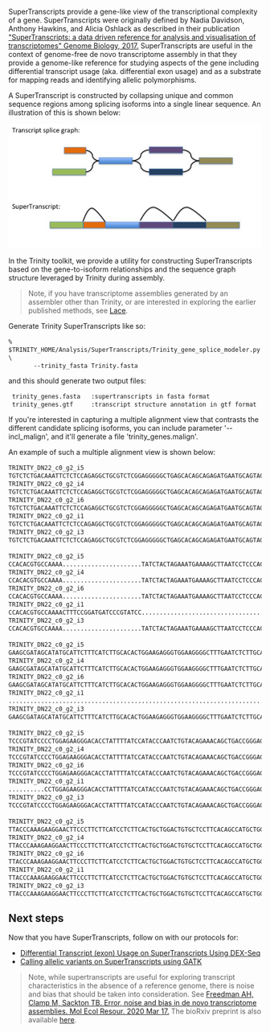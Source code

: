 SuperTranscripts provide a gene-like view of the transcriptional complexity of a gene.  SuperTranscripts were originally defined by Nadia Davidson, Anthony Hawkins, and Alicia Oshlack as described in their publication ["SuperTranscripts: a data driven reference for analysis and visualisation of transcriptomes" Genome Biology, 2017.](https://genomebiology.biomedcentral.com/articles/10.1186/s13059-017-1284-1)  SuperTranscripts are useful in the context of genome-free de novo transcriptome assembly in that they provide a genome-like reference for studying aspects of the gene including differential transcript usage (aka. differential exon usage) and as a substrate for mapping reads and identifying allelic polymorphisms.

A SuperTranscript is constructed by collapsing unique and common sequence regions among splicing isoforms into a single linear sequence.  An illustration of this is shown below:

<img src="images/supertranscript.png" />

In the Trinity toolkit, we provide a utility for constructing SuperTranscripts based on the gene-to-isoform relationships and the sequence graph structure leveraged by Trinity during assembly.  

>Note, if you have transcriptome assemblies generated by an assembler other than Trinity, or are interested in exploring the earlier published methods, see [Lace](https://github.com/Oshlack/Lace).

Generate Trinity SuperTranscripts like so:

    %  $TRINITY_HOME/Analysis/SuperTranscripts/Trinity_gene_splice_modeler.py \
           --trinity_fasta Trinity.fasta

and this should generate two output files:

     trinity_genes.fasta   :supertranscripts in fasta format
     trinity_genes.gtf     :transcript structure annotation in gtf format

If you're interested in capturing a multiple alignment view that contrasts the different candidate splicing isoforms, you can include parameter '--incl_malign', and it'll generate a file 'trinity_genes.malign'.

An example of such a multiple alignment view is shown below:

    TRINITY_DN22_c0_g2_i5   TGTCTCTGACAAATTCTCTCCAGAGGCTGCGTCTCGGAGGGGGCTGAGCACAGCAGAGATGAATGCAGTAGAAGCCATCCACAGAGCTGTGGAATTTAAT
    TRINITY_DN22_c0_g2_i4   TGTCTCTGACAAATTCTCTCCAGAGGCTGCGTCTCGGAGGGGGCTGAGCACAGCAGAGATGAATGCAGTAGAAGCCATCCACAGAGCTGTGGAATTTAAT
    TRINITY_DN22_c0_g2_i6   TGTCTCTGACAAATTCTCTCCAGAGGCTGCGTCTCGGAGGGGGCTGAGCACAGCAGAGATGAATGCAGTAGAAGCCATCCACAGAGCTGTGGAATTTAAT
    TRINITY_DN22_c0_g2_i1   TGTCTCTGACAAATTCTCTCCAGAGGCTGCGTCTCGGAGGGGGCTGAGCACAGCAGAGATGAATGCAGTAGAAGCCATCCACAGAGCTGTGGAATTTAAT
    TRINITY_DN22_c0_g2_i3   TGTCTCTGACAAATTCTCTCCAGAGGCTGCGTCTCGGAGGGGGCTGAGCACAGCAGAGATGAATGCAGTAGAAGCCATCCACAGAGCTGTGGAATTTAAT

    TRINITY_DN22_c0_g2_i5   CCACACGTGCCAAAA......................TATCTACTAGAAATGAAAAGCTTAATCCTCCCACCAGAACACATCCTGAAGAGAGGAGACAGT
    TRINITY_DN22_c0_g2_i4   CCACACGTGCCAAAA......................TATCTACTAGAAATGAAAAGCTTAATCCTCCCACCAGAACACATCCTGAAGAGAGGAGACAGT
    TRINITY_DN22_c0_g2_i6   CCACACGTGCCAAAA......................TATCTACTAGAAATGAAAAGCTTAATCCTCCCACCAGAACACATCCTGAAGAGAGGAGACAGT
    TRINITY_DN22_c0_g2_i1   CCACACGTGCCAAAACTTTCCGGATGATCCCGTATCC...............................................................
    TRINITY_DN22_c0_g2_i3   CCACACGTGCCAAAA......................TATCTACTAGAAATGAAAAGCTTAATCCTCCCACCAGAACACATCCTGAAGAGAGGAGACAGT

    TRINITY_DN22_c0_g2_i5   GAAGCGATAGCATATGCATTCTTTCATCTTGCACACTGGAAGAGGGTGGAAGGGGCTTTGAATCTCTTGCATTGTACGTGGGAAGGCACTTTCCGGATGA
    TRINITY_DN22_c0_g2_i4   GAAGCGATAGCATATGCATTCTTTCATCTTGCACACTGGAAGAGGGTGGAAGGGGCTTTGAATCTCTTGCATTGTACGTGGGAAGGCACTTTCCGGATGA
    TRINITY_DN22_c0_g2_i6   GAAGCGATAGCATATGCATTCTTTCATCTTGCACACTGGAAGAGGGTGGAAGGGGCTTTGAATCTCTTGCATTGTACGTGGGAAGGCACTTTCCGGATGA
    TRINITY_DN22_c0_g2_i1   ....................................................................................................
    TRINITY_DN22_c0_g2_i3   GAAGCGATAGCATATGCATTCTTTCATCTTGCACACTGGAAGAGGGTGGAAGGGGCTTTGAATCTCTTGCATTGTACGTGGGAAGGCACTTTCCGGATGA

    TRINITY_DN22_c0_g2_i5   TCCCGTATCCCCTGGAGAAGGGACACCTATTTTATCCATACCCAATCTGTACAGAAACAGCTGACCGGGAGCTGCTTCCCTCTTTCCATGAAGTCTCAGT
    TRINITY_DN22_c0_g2_i4   TCCCGTATCCCCTGGAGAAGGGACACCTATTTTATCCATACCCAATCTGTACAGAAACAGCTGACCGGGAGCTGCTTCCCTCTTTCCATGAAGTCTCAGT
    TRINITY_DN22_c0_g2_i6   TCCCGTATCCCCTGGAGAAGGGACACCTATTTTATCCATACCCAATCTGTACAGAAACAGCTGACCGGGAGCTGCTTCCCTCTTTCCATGAAGTCTCAGT
    TRINITY_DN22_c0_g2_i1   ..........CCTGGAGAAGGGACACCTATTTTATCCATACCCAATCTGTACAGAAACAGCTGACCGGGAGCTGCTTCCCTCTTTCCATGAAGTCTCAGT
    TRINITY_DN22_c0_g2_i3   TCCCGTATCCCCTGGAGAAGGGACACCTATTTTATCCATACCCAATCTGTACAGAAACAGCTGACCGGGAGCTGCTTCCCTCTTTCCATGAAGTCTCAGT

    TRINITY_DN22_c0_g2_i5   TTACCCAAAGAAGGAACTTCCCTTCTTCATCCTCTTCACTGCTGGACTGTGCTCCTTCACAGCCATGCTGGCCCTCCTGACACATCAGTTTCCGGAACTT
    TRINITY_DN22_c0_g2_i4   TTACCCAAAGAAGGAACTTCCCTTCTTCATCCTCTTCACTGCTGGACTGTGCTCCTTCACAGCCATGCTGGCCCTCCTGACACATCAGTTTCCGGAACTT
    TRINITY_DN22_c0_g2_i6   TTACCCAAAGAAGGAACTTCCCTTCTTCATCCTCTTCACTGCTGGACTGTGCTCCTTCACAGCCATGCTGGCCCTCCTGACACATCAGTTTCCGGAACTT
    TRINITY_DN22_c0_g2_i1   TTACCCAAAGAAGGAACTTCCCTTCTTCATCCTCTTCACTGCTGGACTGTGCTCCTTCACAGCCATGCTGGCCCTCCTGACACATCAGTTTCCGGAACTT
    TRINITY_DN22_c0_g2_i3   TTACCCAAAGAAGGAACTTCCCTTCTTCATCCTCTTCACTGCTGGACTGTGCTCCTTCACAGCCATGCTGGCCCTCCTGACACATCAGTTTCCGGAACTT


## Next steps
Now that you have SuperTranscripts, follow on with our protocols for:

* [Differential Transcript (exon) Usage on SuperTranscripts Using DEX-Seq](DiffTranscriptUsage) 
* [Calling allelic variants on SuperTranscripts using GATK](Variant-Calling)

 

>Note, while supertranscripts are useful for exploring transcript characteristics in the absence of a reference genome, there is noise and bias that should be taken into consideration.  See [Freedman AH, Clamp M, Sackton TB. Error, noise and bias in de novo transcriptome assemblies. Mol Ecol Resour. 2020 Mar 17.](https://www.ncbi.nlm.nih.gov/pubmed/?term=Error%2C+noise+and+bias+in+de+novo+transcriptome+assemblies) The bioRxiv preprint is also available [here](https://www.biorxiv.org/content/biorxiv/early/2019/04/30/585745.full.pdf).